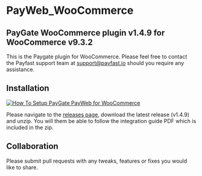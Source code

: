 # PayWeb_WooCommerce

## PayGate WooCommerce plugin v1.4.9 for WooCommerce v9.3.2

This is the Paygate plugin for WooCommerce. Please feel free to contact the Payfast support team at support@payfast.io
should you require any assistance.

## Installation

[![How To Setup PayGate PayWeb for WooCommerce](https://appinlet.com/wp-content/uploads/2021/01/How-To-Setup-PayGate-PayWeb-for-WooCommerce.jpg)](https://www.youtube.com/watch?v=MMcEG7FmoEM "How To Setup PayGate PayWeb for WooCommerce")

Please navigate to the [releases page](https://github.com/PayGate/PayWeb_WooCommerce/releases), download the latest
release (v1.4.9) and unzip. You will them be able to follow the integration guide PDF which is included in the zip.

## Collaboration

Please submit pull requests with any tweaks, features or fixes you would like to share.
